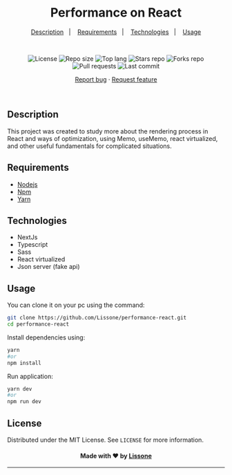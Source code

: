 <h1 align="center">
  Performance on React
</h1>

<p align="center">
  <a href="#description">Description</a>&nbsp;&nbsp;&nbsp;|&nbsp;&nbsp;&nbsp;
  <a href="#requirements">Requirements</a>&nbsp;&nbsp;&nbsp;|&nbsp;&nbsp;&nbsp;
  <a href="#technologies">Technologies</a>&nbsp;&nbsp;&nbsp;|&nbsp;&nbsp;&nbsp;
  <a href="#usage">Usage</a>
</p>
<br />
<p align="center">
  <img src="https://img.shields.io/static/v1?label=license&message=MIT" alt="License">
  <img src="https://img.shields.io/github/repo-size/Lissone/performance-react" alt="Repo size" />
  <img src="https://img.shields.io/github/languages/top/Lissone/performance-react" alt="Top lang" />
  <img src="https://img.shields.io/github/stars/Lissone/performance-react" alt="Stars repo" />
  <img src="https://img.shields.io/github/forks/Lissone/performance-react" alt="Forks repo" />
  <img src="https://img.shields.io/github/issues-pr/Lissone/performance-react" alt="Pull requests" >
  <img src="https://img.shields.io/github/last-commit/Lissone/performance-react" alt="Last commit" />
</p>

<p align="center">
  <a href="https://github.com/Lissone/performance-react/issues">Report bug</a>
  ·
  <a href="https://github.com/Lissone/performance-react/issues">Request feature</a>
</p>

<br />

## Description

This project was created to study more about the rendering process in React and ways of optimization, using Memo, useMemo, react virtualized, and other useful fundamentals for complicated situations.

## Requirements

- [Nodejs](https://nodejs.org/en/)
- [Npm](https://www.npmjs.com/)
- [Yarn](https://yarnpkg.com/)

## Technologies

- NextJs
- Typescript
- Sass
- React virtualized
- Json server (fake api)

## Usage

You can clone it on your pc using the command:

```bash
git clone https://github.com/Lissone/performance-react.git
cd performance-react
```

Install dependencies using:

```bash
yarn
#or
npm install
```

Run application:

```bash
yarn dev
#or
npm run dev
```

## License

Distributed under the MIT License. See `LICENSE` for more information.

<h4 align="center">
  Made with ❤️ by <a href="https://github.com/Lissone" target="_blank">Lissone</a>
</h4>

<hr />
